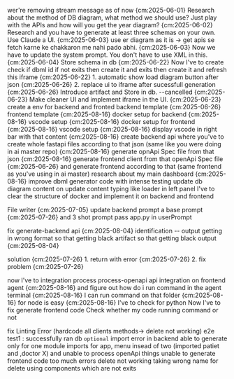 wer're removing stream message as of now {cm:2025-06-01}
Research about the method of DB diagram, what method we should use? Just play with the APIs and how will you get the year diagram? {cm:2025-06-02}
Research and you have to generate at least three schemas on your own. Use Claude a UI. {cm:2025-06-03}
use er diagram as it is -> get apis se fetch karne ke chakkaron me nahi pado abhi. {cm:2025-06-03}
Now we have to update the system prompt. You don't have to use XML in this. {cm:2025-06-04}
Store schema in db {cm:2025-06-22}
Now I've to create check if dbml id if not exits then create it and exits then create it and refresh this iframe {cm:2025-06-22}
    1. automatic show load diagram button after json {cm:2025-06-26}
    2. replace ui to iframe after sucessfull generation {cm:2025-06-26}
Introduce artifact and Store in db. --cancelled {cm:2025-06-23}
Make cleaner UI and implement iframe in the UI. {cm:2025-06-23}
create a env for backend and fronted
    backend template {cm:2025-06-26}
    frontend template {cm:2025-08-16}
    docker setup for backend {cm:2025-08-16}
        vscode setup {cm:2025-08-16}
    docker setup for frontend {cm:2025-08-16}
        vscode setup {cm:2025-08-16}
display vscode in right bar with that content {cm:2025-08-16}
create backend api where you've to create whole fastapi files according to that json (same like you were doing in ai master repo) {cm:2025-08-16}
generate opnApi Spec file from that json {cm:2025-08-16}
generate frontend client from that openApi Spec file {cm:2025-06-26}
and generate frontend according to that (same frontend as you've using in ai master)
research about my main dashboard {cm:2025-08-16}
improve dbml generator code with intense testing 
update db diagram content on update content
typing like loader in left panel
I've to clear the structure of docker and implement it on backend and frontend

File writer {cm:2025-07-05}
update backend prompt 
    a base prompt {cm:2025-07-26}
    and 3 shot prompt
    pass app.py in userPrompt

fix generate-backend api {cm:2025-08-04}
    identification -- output getting in wrong format so that getting black artifact so that getting black output {cm:2025-08-04}

solution {cm:2025-07-26}
    1. return with error {cm:2025-07-26}
    2. fix problem {cm:2025-07-26}

now I've to integration process process-openapi api integration on frontend agent {cm:2025-08-16}
and figure out how do i run command in the agent terminal {cm:2025-08-16}
    I can run command on that folder {cm:2025-08-16}
        for node is easy {cm:2025-08-16}
        I've to check for python 
Now I've to fix generate frontend code
Check whether my code running command or not 

fix Linting Error (hardcode all clients methods-> delete not working)
e2e test1 : successfully ran db 
            `optional` import error in backend 
                able to generate only for one module imports for app, menu insead of two (imported patiet and ,doctor X)
                and unable to process openApi things
            unable to generate frontend code 
                too much errors 
                delete not working taking wrong name for delete
                using components which are not exits 
